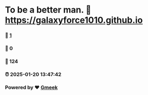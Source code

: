 # To be a better man. :link: https://galaxyforce1010.github.io 
### :page_facing_up: [1](https://galaxyforce1010.github.io/tag.html) 
### :speech_balloon: 0 
### :hibiscus: 124 
### :alarm_clock: 2025-01-20 13:47:42 
### Powered by :heart: [Gmeek](https://github.com/Meekdai/Gmeek)
